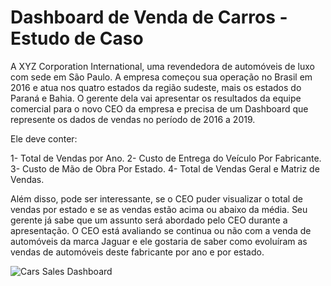 # Dashboard de Venda de Carros - Estudo de Caso

A XYZ Corporation International, uma revendedora de automóveis de luxo com sede em São Paulo. 
A empresa começou sua operação no Brasil em 2016 e atua nos quatro estados da região sudeste, mais os estados do Paraná e Bahia.
O gerente dela vai apresentar os resultados da equipe comercial para o novo CEO da empresa e precisa de um Dashboard que represente os dados de vendas 
no período de 2016 a 2019.

Ele deve conter:

1- Total de Vendas por Ano.
2- Custo de Entrega do Veículo Por Fabricante.
3- Custo de Mão de Obra Por Estado.
4- Total de Vendas Geral e Matriz de Vendas.

Além disso, pode ser interessante, se o CEO puder visualizar o total de vendas por estado 
e se as vendas estão acima ou abaixo da média. Seu gerente já sabe que um assunto será 
abordado pelo CEO durante a apresentação. O CEO está avaliando se continua ou não com a 
venda de automóveis da marca Jaguar e ele gostaria de saber como evoluíram as vendas de 
automóveis deste fabricante por ano e por estado.

![Cars Sales Dashboard](https://user-images.githubusercontent.com/98422036/180902647-47c779bf-ae82-4229-9260-8e8e1371614e.png)

